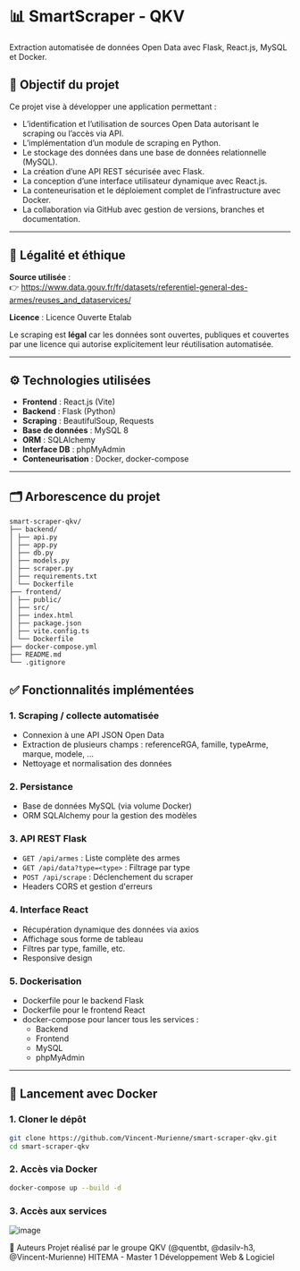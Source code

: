 # 📊 SmartScraper - QKV

Extraction automatisée de données Open Data avec Flask, React.js, MySQL et Docker.

## 🎯 Objectif du projet

Ce projet vise à développer une application permettant :

- L’identification et l’utilisation de sources Open Data autorisant le scraping ou l’accès via API.
- L’implémentation d’un module de scraping en Python.
- Le stockage des données dans une base de données relationnelle (MySQL).
- La création d’une API REST sécurisée avec Flask.
- La conception d’une interface utilisateur dynamique avec React.js.
- La conteneurisation et le déploiement complet de l’infrastructure avec Docker.
- La collaboration via GitHub avec gestion de versions, branches et documentation.

---

## 🔐 Légalité et éthique

**Source utilisée** :  
👉 https://www.data.gouv.fr/fr/datasets/referentiel-general-des-armes/reuses_and_dataservices/

**Licence** : Licence Ouverte Etalab  

Le scraping est **légal** car les données sont ouvertes, publiques et couvertes par une licence qui autorise explicitement leur réutilisation automatisée.

---

## ⚙️ Technologies utilisées

- **Frontend** : React.js (Vite)
- **Backend** : Flask (Python)
- **Scraping** : BeautifulSoup, Requests
- **Base de données** : MySQL 8
- **ORM** : SQLAlchemy
- **Interface DB** : phpMyAdmin
- **Conteneurisation** : Docker, docker-compose

---

## 🗂️ Arborescence du projet
    smart-scraper-qkv/
    ├── backend/
    │ ├── api.py
    │ ├── app.py
    │ ├── db.py
    │ ├── models.py
    │ ├── scraper.py
    │ ├── requirements.txt
    │ └── Dockerfile
    ├── frontend/
    │ ├── public/
    │ ├── src/
    │ ├── index.html
    │ ├── package.json
    │ ├── vite.config.ts
    │ └── Dockerfile
    ├── docker-compose.yml
    ├── README.md
    └── .gitignore

## ✅ Fonctionnalités implémentées

### 1. Scraping / collecte automatisée
- Connexion à une API JSON Open Data
- Extraction de plusieurs champs : referenceRGA, famille, typeArme, marque, modele, ...
- Nettoyage et normalisation des données

### 2. Persistance
- Base de données MySQL (via volume Docker)
- ORM SQLAlchemy pour la gestion des modèles

### 3. API REST Flask
- `GET /api/armes` : Liste complète des armes
- `GET /api/data?type=<type>` : Filtrage par type
- `POST /api/scrape` : Déclenchement du scraper
- Headers CORS et gestion d'erreurs

### 4. Interface React
- Récupération dynamique des données via axios
- Affichage sous forme de tableau
- Filtres par type, famille, etc.
- Responsive design

### 5. Dockerisation
- Dockerfile pour le backend Flask
- Dockerfile pour le frontend React
- docker-compose pour lancer tous les services :
  - Backend
  - Frontend
  - MySQL
  - phpMyAdmin

---

## 🐳 Lancement avec Docker

### 1. Cloner le dépôt

```bash
git clone https://github.com/Vincent-Murienne/smart-scraper-qkv.git
cd smart-scraper-qkv
```

### 2. Accès via Docker
```bash
docker-compose up --build -d
```

### 3. Accès aux services
![image](https://github.com/user-attachments/assets/d76e4c98-af31-4936-994b-b864b4a6bee5)

🧠 Auteurs
Projet réalisé par le groupe QKV (@quentbt, @dasilv-h3, @Vincent-Murienne)
HITEMA - Master 1 Développement Web & Logiciel



